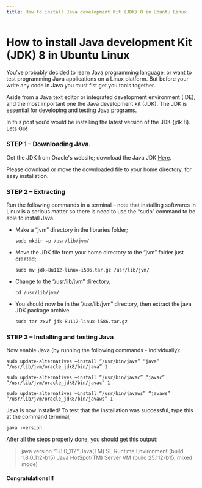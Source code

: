 ```yaml
---
title: How to install Java development Kit (JDK) 8 in Ubuntu Linux
---
```


# How to install Java development Kit (JDK) 8 in Ubuntu Linux


You’ve probably decided to learn [Java](https://en.wikipedia.org/wiki/Java_(programming_language)) programming language, or want to test programming Java applications on a Linux platform. But before your write any code in Java you must fist get you tools together. 

Aside from a Java text editor or integrated development environment (IDE), and the most important one the Java development kit (JDK). The JDK is essential for developing and testing Java programs.


In this post you'd would be installing the latest version of the JDK (jdk 8). Lets Go!

### STEP 1 – Downloading Java.


Get the JDK from Oracle's website; download the Java JDK [Here](https://www.oracle.com/technetwork/java/javase/downloads/index-jsp-138363.html).

Please download or move the downloaded file to your home directory, for easy installation.

### STEP 2 – Extracting

Run the following commands in a terminal – note that installing softwares in Linux is a serious matter so there is need to use the “sudo” command to be able to install Java.

   * Make a “jvm” directory in the libraries folder;

     ```linux
     sudo mkdir -p /usr/lib/jvm/
     ```



 * Move the JDK file from your home directory to the “jvm” folder just created;

   ```linux
   sudo mv jdk-8u112-linux-i586.tar.gz /usr/lib/jvm/
   ```
   

  * Change to the “/usr/lib/jvm” directory;

    ```linux
    cd /usr/lib/jvm/
    ```

  * You should now be in the “/usr/lib/jvm” directory, then extract the java JDK package archive.

    ```linux
    sudo tar zxvf jdk-8u112-linux-i586.tar.gz
    ```

### STEP 3 – Installing and testing Java

Now enable Java (by running the following commands - individually):

```linux
sudo update-alternatives –install “/usr/bin/java” “java” “/usr/lib/jvm/oracle_jdk8/bin/java” 1
```

```linux
sudo update-alternatives –install “/usr/bin/javac” “javac” “/usr/lib/jvm/oracle_jdk8/bin/javac” 1
```

```linux
sudo update-alternatives –install “/usr/bin/javaws” “javaws” “/usr/lib/jvm/oracle_jdk8/bin/javaws” 1
```

Java is now installed! To test that the installation was successful, type this at the command terminal;

```linux
java -version
```

After all the steps properly done, you should get this output:


> java version “1.8.0_112“
> Java(TM) SE Runtime Environment (build 1.8.0_112-b15)
> Java HotSpot(TM) Server VM (build 25.112-b15, mixed mode)



#### Congratulations!!!
